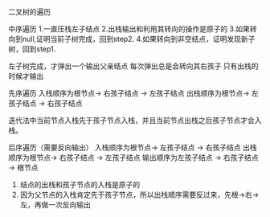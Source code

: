 二叉树的遍历

中序遍历
1.一直压栈左子结点
2.出栈输出和利用其转向的操作是原子的
3.如果转向到null,证明当前子树完成，回到step2.
4.如果转向到非空结点，证明发现新子树，回到step1.

左子树完成，才弹出一个输出父亲结点
每次弹出总是会转向其右孩子
只有出栈的时候才输出

先序遍历
入栈顺序为根节点-> 右孩子结点 -> 左孩子结点
出栈顺序为根节点-> 左孩子结点 -> 右孩子结点

迭代法中当前节点入栈先于孩子节点入栈，并且当前节点出栈之后孩子节点才会入栈。

后序遍历（需要反向输出）
入栈顺序为根节点-> 左孩子结点 -> 右孩子结点
出栈顺序为根节点-> 右孩子结点 -> 左孩子结点
输出顺序为左孩子结点 -> 右孩子结点 -> 根节点

1. 结点的出栈和孩子节点的入栈是原子的
2. 因为父节点的入栈肯定先于孩子节点，所以出栈顺序需要反过来，先根->右->左，再做一次反向输出



